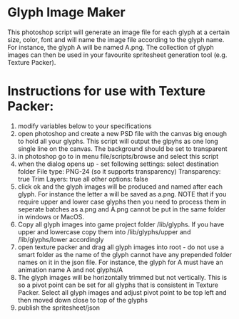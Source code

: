# Glyph Image Maker
This photoshop script will generate an image file for each glyph at a certain size, color, font and will name the image file according to the glyph name. For instance, the glyph A will be named A.png. The collection of glyph images can then be used in your favourite spritesheet generation tool (e.g. Texture Packer).

# Instructions for use with Texture Packer:
1) modify variables below to your specifications
2) open photoshop and create a new PSD file with the canvas big enough to hold all your glyphs. This script will output the glpyhs as one long single line on the canvas. The background should be set to transparent
3) in photoshop go to in menu file/scripts/browse and select this script
4) when the dialog opens up - set following settings:
		select destination folder
		File type: PNG-24 (so it supports transparency)
		Transparency: true
		Trim Layers: true
		all other options: false
5) click ok and the glyph images will be produced and named after each glyph. For instance the letter a will be saved as a.png. NOTE that if you require upper and lower case glyphs then you need to process them in seperate batches as a.png and A.png cannot be put in the same folder in windows or MacOS.
6) Copy all glyph images into game project folder /lib/glyphs. If you have upper and lowercase copy them into /lib/glyphs/upper and /lib/glyphs/lower accordingly
7) open texture packer and drag all glyph images into root - do not use a smart folder as the name of the glyph cannot have any prepended folder names on it in the json file. For instance, the glyph for A must have an animation name A and not glyphs/A
8) The glyph images will be horizontally trimmed but not vertically. This is so a pivot point can be set for all glyphs that is consistent in Texture Packer.  Select all glyph images and adjust pivot point to be top left and then moved down close to top of the glyphs
9) publish the spritesheet/json
